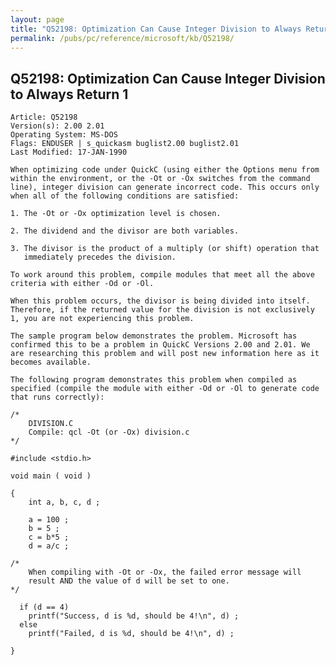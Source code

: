 ```yaml
---
layout: page
title: "Q52198: Optimization Can Cause Integer Division to Always Return 1"
permalink: /pubs/pc/reference/microsoft/kb/Q52198/
---
```


## Q52198: Optimization Can Cause Integer Division to Always Return 1

	Article: Q52198
	Version(s): 2.00 2.01
	Operating System: MS-DOS
	Flags: ENDUSER | s_quickasm buglist2.00 buglist2.01
	Last Modified: 17-JAN-1990
	
	When optimizing code under QuickC (using either the Options menu from
	within the environment, or the -Ot or -Ox switches from the command
	line), integer division can generate incorrect code. This occurs only
	when all of the following conditions are satisfied:
	
	1. The -Ot or -Ox optimization level is chosen.
	
	2. The dividend and the divisor are both variables.
	
	3. The divisor is the product of a multiply (or shift) operation that
	   immediately precedes the division.
	
	To work around this problem, compile modules that meet all the above
	criteria with either -Od or -Ol.
	
	When this problem occurs, the divisor is being divided into itself.
	Therefore, if the returned value for the division is not exclusively
	1, you are not experiencing this problem.
	
	The sample program below demonstrates the problem. Microsoft has
	confirmed this to be a problem in QuickC Versions 2.00 and 2.01. We
	are researching this problem and will post new information here as it
	becomes available.
	
	The following program demonstrates this problem when compiled as
	specified (compile the module with either -Od or -Ol to generate code
	that runs correctly):
	
	/*
	    DIVISION.C
	    Compile: qcl -Ot (or -Ox) division.c
	*/
	
	#include <stdio.h>
	
	void main ( void )
	
	{
	    int a, b, c, d ;
	
	    a = 100 ;
	    b = 5 ;
	    c = b*5 ;
	    d = a/c ;
	
	/*
	    When compiling with -Ot or -Ox, the failed error message will
	    result AND the value of d will be set to one.
	*/
	
	  if (d == 4)
	    printf("Success, d is %d, should be 4!\n", d) ;
	  else
	    printf("Failed, d is %d, should be 4!\n", d) ;
	
	}
